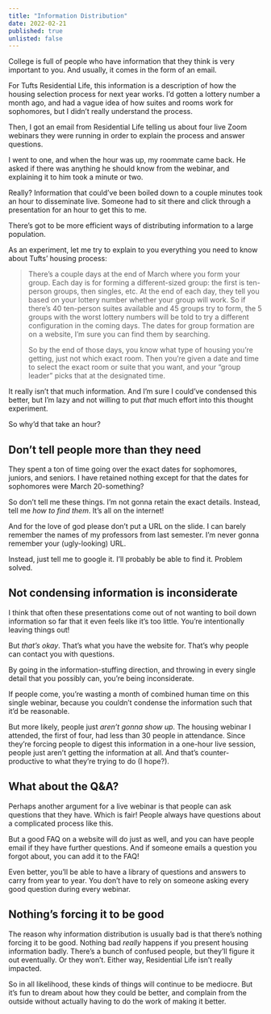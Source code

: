 ```yaml
---
title: "Information Distribution"
date: 2022-02-21
published: true
unlisted: false
---
```


College is full of people who have information that they think is very important to you. And usually, it comes in the form of an email.

For Tufts Residential Life, this information is a description of how the housing selection process for next year works. I’d gotten a lottery number a month ago, and had a vague idea of how suites and rooms work for sophomores, but I didn’t really understand the process.

Then, I got an email from Residential Life telling us about four live Zoom webinars they were running in order to explain the process and answer questions.

I went to one, and when the hour was up, my roommate came back. He asked if there was anything he should know from the webinar, and explaining it to him took a minute or two.

Really? Information that could’ve been boiled down to a couple minutes took an hour to disseminate live. Someone had to sit there and click through a presentation for an hour to get this to me.

There’s got to be more efficient ways of distributing information to a large population.

As an experiment, let me try to explain to you everything you need to know about Tufts’ housing process:

> There’s a couple days at the end of March where you form your group. Each day is for forming a different-sized group: the first is ten-person groups, then singles, etc. At the end of each day, they tell you based on your lottery number whether your group will work. So if there’s 40 ten-person suites available and 45 groups try to form, the 5 groups with the worst lottery numbers will be told to try a different configuration in the coming days. The dates for group formation are on a website, I’m sure you can find them by searching.
>
> So by the end of those days, you know what type of housing you’re getting, just not which exact room. Then you’re given a date and time to select the exact room or suite that you want, and your “group leader” picks that at the designated time.

It really isn’t that much information. And I’m sure I could’ve condensed this better, but I’m lazy and not willing to put _that_ much effort into this thought experiment.

So why’d that take an hour?

## Don’t tell people more than they need

They spent a ton of time going over the exact dates for sophomores, juniors, and seniors. I have retained nothing except for that the dates for sophomores were March 20-something?

So don’t tell me these things. I’m not gonna retain the exact details. Instead, tell me _how to find them_. It’s all on the internet!

And for the love of god please don’t put a URL on the slide. I can barely remember the names of my professors from last semester. I’m never gonna remember your (ugly-looking) URL.

Instead, just tell me to google it. I’ll probably be able to find it. Problem solved.

## Not condensing information is inconsiderate

I think that often these presentations come out of not wanting to boil down information so far that it even feels like it’s too little. You’re intentionally leaving things out!

But _that’s okay_. That’s what you have the website for. That’s why people can contact you with questions.

By going in the information-stuffing direction, and throwing in every single detail that you possibly can, you’re being inconsiderate.

If people come, you’re wasting a month of combined human time on this single webinar, because you couldn’t condense the information such that it’d be reasonable.

But more likely, people just _aren’t gonna show up_. The housing webinar I attended, the first of four, had less than 30 people in attendance. Since they’re forcing people to digest this information in a one-hour live session, people just aren’t getting the information at all. And that’s counter-productive to what they’re trying to do (I hope?).

## What about the Q&A?

Perhaps another argument for a live webinar is that people can ask questions that they have. Which is fair! People always have questions about a complicated process like this.

But a good FAQ on a website will do just as well, and you can have people email if they have further questions. And if someone emails a question you forgot about, you can add it to the FAQ!

Even better, you’ll be able to have a library of questions and answers to carry from year to year. You don’t have to rely on someone asking every good question during every webinar.

## Nothing’s forcing it to be good

The reason why information distribution is usually bad is that there’s nothing forcing it to be good. Nothing bad _really_ happens if you present housing information badly. There’s a bunch of confused people, but they’ll figure it out eventually. Or they won’t. Either way, Residential Life isn’t really impacted.

So in all likelihood, these kinds of things will continue to be mediocre. But it’s fun to dream about how they could be better, and complain from the outside without actually having to do the work of making it better.
